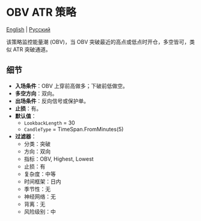 # OBV ATR 策略
[English](README.md) | [Русский](README_ru.md)

该策略监控能量潮 (OBV)，当 OBV 突破最近的高点或低点时开仓，多空皆可，类似 ATR 突破通道。

## 细节

- **入场条件**：OBV 上穿前高做多；下破前低做空。
- **多空方向**：双向。
- **出场条件**：反向信号或保护单。
- **止损**：有。
- **默认值**：
  - `LookbackLength` = 30
  - `CandleType` = TimeSpan.FromMinutes(5)
- **过滤器**：
  - 分类：突破
  - 方向：双向
  - 指标：OBV, Highest, Lowest
  - 止损：有
  - 复杂度：中等
  - 时间框架：日内
  - 季节性：无
  - 神经网络：无
  - 背离：无
  - 风险级别：中
